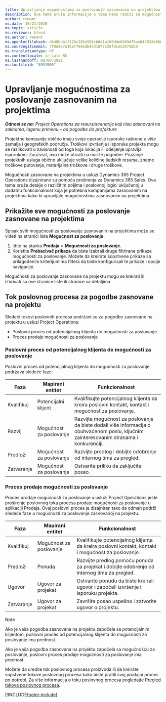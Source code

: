 ```yaml
---
title: Upravljanje mogućnostima za poslovanje zasnovanim na projektima
description: Ova tema pruža informacije o tome kako raditi sa mogućnostima koje su povezane sa projektima.
author: rumant
ms.date: 10/21/2020
ms.topic: article
ms.reviewer: kfend
ms.author: rumant
ms.openlocfilehash: d640bda1f325c283e591eb8d1a100d4e6b09d76ae847833e9664c3631eabd154
ms.sourcegitcommit: 7f8d1e7a16af769adb43d1877c28fdce53975db8
ms.translationtype: HT
ms.contentlocale: sr-Latn-RS
ms.lasthandoff: 08/06/2021
ms.locfileid: "6991908"
---
```

# <a name="manage-project-based-opportunities"></a>Upravljanje mogućnostima za poslovanje zasnovanim na projektima

_**Odnosi se na:** Project Operations za resurs/scenarije koji nisu zasnovani na zalihama, laganu primenu – od pogodbe do profakture_

Projektne kompanije obično imaju svoje operacije isporuke raširene u više zemalja i geografskih područja. Troškovi izvršenja i isporuke projekta mogu se razlikovati u zavisnosti od toga koja lokacija ili odeljenje upravlja isporukom. Zauzvrat, ovo može uticati na marže pogodbe. Pružanje projektnih usluga obično uključuje velike količine ljudskih resursa, znatne troškove putovanja, materijalne troškove i druge troškove.

Mogućnosti zasnovane na projektima u usluzi Dynamics 365 Project Operations dizajnirane su pomoću proširenja za Dynamics 365 Sales. Ova tema pruža detalje o različitim poljima i poslovnoj logici uključenoj u dodatnu funkcionalnost koja je potrebna kompanijama zasnovanim na projektima kako bi upravljale mogućnostima zasnovanim na projektima.

## <a name="view-all-project-based-opportunities"></a>Prikažite sve mogućnosti za poslovanje zasnovane na projektima

Spisak svih mogućnosti za poslovanje zasnovanih na projektima može se videti na stranici liste **Mogućnost za poslovanje**. 

1. Idite na stavku **Prodaja** > **Mogućnosti za poslovanje**.
2. Koristite **Prebacivač prikaza** da biste izabrali druge filtrirane prikaze mogućnosti za poslovanje. Možete da kreirate sopstvene prikaze sa prilagođenim kriterijumima filtera da biste konfigurisali te prikaze i opcije navigacije.

Mogućnosti za poslovanje zasnovane na projektu mogu se kreirati ili izbrisati sa ove stranice liste ili stranice sa detaljima.

## <a name="business-process-flow-for-project-based-deals"></a>Tok poslovnog procesa za pogodbe zasnovane na projektu

Sledeći tokovi poslovnih procesa podržani su za pogodbe zasnovane na projektu u usluzi Project Operations:

- Poslovni proces od potencijalnog klijenta do mogućnosti za poslovanje
- Proces prodaje mogućnosti za poslovanje

### <a name="lead-to-opportunity-business-process"></a>Poslovni proces od potencijalnog klijenta do mogućnosti za poslovanje 
Poslovni proces od potencijalnog klijenta do mogućnosti za poslovanje podržava sledeće faze:

| Faza | Mapirani entitet | Funkcionalnost |
| --- | --- | --- |
| Kvalifikuj | Potencijalni klijent | Kvalifikujte potencijalnog klijenta da kreira poslovni kontakt, kontakt i mogućnost za poslovanje. |
| Razvij | Mogućnost za poslovanje | Razvijte mogućnost za poslovanje da biste dodali više informacija o obuhvaćenom poslu, ključnim zainteresovanim stranama i konkurenciji. |
| Predloži | Mogućnost za poslovanje | Razvijte predlog i dobijte odobrenje od internog tima za pregled. |
| Zatvaranje | Mogućnost za poslovanje | Ostvarite priliku da zaključite posao. |

### <a name="opportunity-sales-process"></a>Proces prodaje mogućnosti za poslovanje
Proces prodaje mogućnosti za poslovanje u usluzi Project Operations jeste proširenje poslovnog toka procesa prodaje mogućnosti za poslovanje u aplikaciji Prodaja. Ovaj poslovni proces je dizajniran tako da odmah podrži sledeće faze u mogućnosti za poslovanje zasnovanoj na projektu.

| Faza | Mapirani entitet | Funkcionalnost |
| --- | --- | --- |
| Kvalifikuj | Mogućnost za poslovanje | Kvalifikujte potencijalnog klijenta da kreira poslovni kontakt, kontakt i mogućnost za poslovanje. |
| Predloži | Ponuda | Razvijte predlog pomoću ponuda za projekat i dobijte odobrenje od internog tima za pregled. |
| Ugovor | Ugovor za projekat | Ostvarite ponudu da biste kreirali ugovor i započeli izvršenje i isporuku projekta. |
| Zatvaranje | Ugovor za projekat | Završite posao uspešno i zatvorite ugovor o projektu. |

> [!NOTE]
> Ako je vaša pogodba zasnovana na projektu započela sa potencijalnim klijentom, poslovni proces od potencijalnog klijenta do mogućnosti za poslovanje ima prednost.
>
> Ako je vaša pogodba zasnovana na projektu započela sa mogućnošću za poslovanje, poslovni proces prodaje mogućnosti za poslovanje ima prednost.

Možete da uredite tok poslovnog procesa proizvoda ili da kreirate sopstvene tokove poslovnog procesa kako biste pratili svoj prodajni proces po potrebi. Za više informacija o toku poslovnog procesa pogledajte [Pregled tokova poslovnog procesa](/dynamics365/customerengagement/on-premises/customize/business-process-flows-overview).


[!INCLUDE[footer-include](../includes/footer-banner.md)]